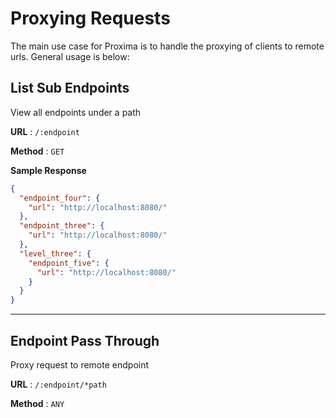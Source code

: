 # Proxying Requests

The main use case for Proxima is to handle the proxying of clients to remote urls. General usage is below:

## List Sub Endpoints
View all endpoints under a path

**URL** : `/:endpoint`

**Method** : `GET`

**Sample Response**

```json
{
  "endpoint_four": {
    "url": "http://localhost:8080/"
  },
  "endpoint_three": {
    "url": "http://localhost:8080/"
  },
  "level_three": {
    "endpoint_five": {
      "url": "http://localhost:8080/"
    }
  }
}
```
---
## Endpoint Pass Through
Proxy request to remote endpoint

**URL** : `/:endpoint/*path`

**Method** : `ANY`
